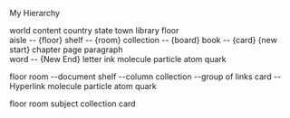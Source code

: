 
My Hierarchy


world
content
country
state
town
library
floor         
aisle         --  {floor}
shelf         --  {room}
collection    --  {board}
book          --  {card}  {new start}
chapter
page
paragraph     
word          -- {New End}
letter
ink
molecule
particle
atom
quark



floor
room          --document
shelf         --column
collection    --group of links
card          --Hyperlink
molecule
particle
atom
quark

floor
room
subject
collection
card


